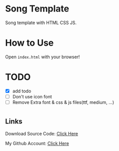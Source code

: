 # Song Template

Song template with HTML CSS JS.

#

# How to Use

Open `index.html` with your browser!

#

# TODO

- [x] add todo
- [ ] Don't use icon font
- [ ] Remove Extra font & css & js files(ttf, medium, ...)

#

## Links

Download Source Code: [Click Here](https://github.com/dori-dev/song-template/archive/refs/heads/master.zip)

My Github Account: [Click Here](https://github.com/dori-dev/)
